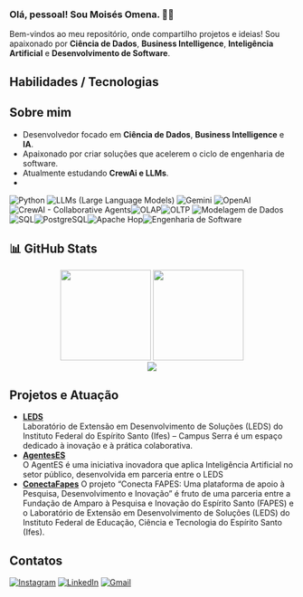 
<!--
**profmoisesomena/profmoisesomena** is a ✨ _special_ ✨ repository because its `README.md` (this file) appears on your GitHub profile.

Here are some ideas to get you started:

- 🔭 I’m currently working on ...
- 🌱 I’m currently learning ...
- 👯 I’m looking to collaborate on ...
- 🤔 I’m looking for help with ...
- 💬 Ask me about ...
- 📫 How to reach me: ...
- 😄 Pronouns: ...
- ⚡ Fun fact: ...

![WakaTime Stats](https://github-readme-stats.vercel.app/api/wakatime?username=profmoisesomena)
![Metrics](https://github-metrics.lecoq.io/profmoisesomena)
![Snake animation](https://github.com/profmoisesomena/profmoisesomena/blob/output/github-contribution-grid-snake.svg)

![Power BI](https://img.shields.io/badge/-PowerBI-F2C811?style=flat&logo=power-bi&logoColor=black)
![Tableau](https://img.shields.io/badge/-Tableau-E97627?style=flat&logo=tableau&logoColor=white)
![Azure](https://img.shields.io/badge/Microsoft%20Azure-0089D6?style=flat&logo=microsoft-azure&logoColor=white)
-->

### Olá, pessoal! Sou Moisés Omena. 👋🚀
Bem-vindos ao meu repositório, onde compartilho projetos e ideias! Sou apaixonado por **Ciência de Dados**, **Business Intelligence**, **Inteligência Artificial** e **Desenvolvimento de Software**.


## Habilidades / Tecnologias

## Sobre mim
- Desenvolvedor focado em **Ciência de Dados**, **Business Intelligence** e **IA**.
- Apaixonado por criar soluções que acelerem o ciclo de engenharia de software.
- Atualmente estudando **CrewAi e LLMs**.
- 
<!-- 1) Python -->
![Python](https://img.shields.io/badge/Python-3776AB?style=for-the-badge&logo=python&logoColor=white) <!-- 2) LLMs (Large Language Models) --> ![LLMs (Large Language Models)](https://img.shields.io/badge/LLMs-Large%20Language%20Models-brightgreen?style=for-the-badge)<!-- 3) Gemini (badge custom) --> ![Gemini](https://img.shields.io/badge/Gemini-AI-blue?style=for-the-badge) <!-- 4) OpenAI -->![OpenAI](https://img.shields.io/badge/OpenAI-412991?style=for-the-badge&logo=openai&logoColor=white)<!-- 5) CrewAI (Collaborative Agents, em inglês) -->![CrewAI - Collaborative Agents](https://img.shields.io/badge/CrewAI-Collaborative%20Agents-brightgreen?style=for-the-badge)<!-- 6) OLAP -->![OLAP](https://img.shields.io/badge/OLAP-Analytical%20Processing-9cf?style=for-the-badge)<!-- 7) OLTP -->![OLTP](https://img.shields.io/badge/OLTP-Transactional%20Processing-9cf?style=for-the-badge)<!-- 8) Modelagem de Dados --> ![Modelagem de Dados](https://img.shields.io/badge/Modelagem%20de%20Dados-Data%20Modeling-blue?style=for-the-badge)<!-- 9) SQL -->![SQL](https://img.shields.io/badge/SQL-006dba?style=for-the-badge&logoColor=white)<!-- 10) PostgreSQL -->![PostgreSQL](https://img.shields.io/badge/PostgreSQL-4169E1?style=for-the-badge&logo=postgresql&logoColor=white)<!-- 11) Apache Hop -->![Apache Hop](https://img.shields.io/badge/Apache%20Hop-ETL%2FData%20Pipeline-orange?style=for-the-badge)<!-- 12) Engenharia de Software (Projects Management) -->![Engenharia de Software](https://img.shields.io/badge/Engenharia%20de%20Software-Projects%20Management-blueviolet?style=for-the-badge)



<!-- e assim por diante, ajustando às suas tecnologias preferidas -->
## 📊 GitHub Stats
<div align="center">
  <img height="160em" src="https://github-readme-stats.vercel.app/api?username=profmoisesomena&show_icons=true&theme=dark" />
  <img height="160em" src="https://github-readme-stats.vercel.app/api/top-langs/?username=profmoisesomena&layout=compact&theme=dark" />
  <br/>
  <img src="https://github-profile-summary-cards.vercel.app/api/cards/profile-details?username=profmoisesomena&theme=github_dark"/>
</div>


## Projetos e Atuação 
- [**LEDS**](https://www.instagram.com/p/DGoI1eiOLe6/?img_index=1)  
 Laboratório de Extensão em Desenvolvimento de Soluções (LEDS) do Instituto Federal do Espírito Santo (Ifes) – Campus Serra é um espaço dedicado à inovação e à prática colaborativa.
- [**AgentesES**](https://www.instagram.com/p/DGBLn7-u1ZW)  
O AgentES é uma iniciativa inovadora que aplica Inteligência Artificial no setor público, desenvolvida em parceria entre o LEDS
- [**ConectaFapes**]() 
O projeto “Conecta FAPES: Uma plataforma de apoio à Pesquisa, Desenvolvimento e Inovação” é fruto de uma parceria entre a Fundação de Amparo à Pesquisa e Inovação do Espírito Santo (FAPES) e o Laboratório de Extensão em Desenvolvimento de Soluções (LEDS) do Instituto Federal de Educação, Ciência e Tecnologia do Espírito Santo (Ifes).

## Contatos 
[![Instagram](https://img.shields.io/badge/Instagram-E4405F?style=for-the-badge&logo=instagram&logoColor=white)](https://www.instagram.com/prof.moisesomena/) [![LinkedIn](https://img.shields.io/badge/LinkedIn-0077B5?style=for-the-badge&logo=linkedin&logoColor=white)](https://www.linkedin.com/in/moises-omena-9ab9791a7/) [![Gmail](https://img.shields.io/badge/Gmail-D14836?style=for-the-badge&logo=gmail&logoColor=white)](mailto:profmoisesomena@gmail.com)


